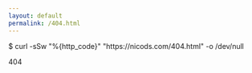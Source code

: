 ```yaml
---
layout: default
permalink: /404.html
---
```

<p>$ curl <span class="reserved">-sSw</span> <span class="string">"%{http_code}" "https://nicods.com/404.html"</span> <span class="reserved">-o /dev/null</span></p>
<p>
404<br />
</p>
